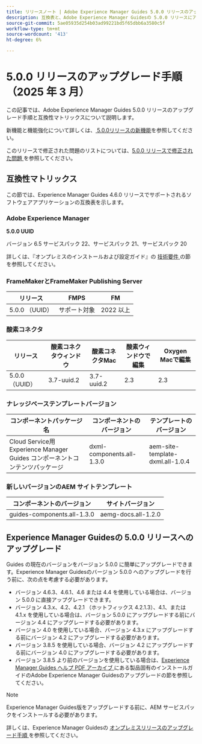 ```yaml
---
title: リリースノート | Adobe Experience Manager Guides 5.0.0 リリースのアップグレード手順
description: 互換表と、Adobe Experience Manager Guidesの 5.0.0 リリースにアップグレードする方法について説明します。
source-git-commit: 5ae05935d254b03ad99221bd5f65dbb6a3580c5f
workflow-type: tm+mt
source-wordcount: '413'
ht-degree: 6%

---
```


# 5.0.0 リリースのアップグレード手順（2025 年 3 月）

この記事では、Adobe Experience Manager Guides 5.0.0 リリースのアップグレード手順と互換性マトリックスについて説明します。

新機能と機能強化について詳しくは、[ 5.0.0リリースの新機能](../release-info/whats-new-5-0-0.md)を参照してください。

このリリースで修正された問題のリストについては、[5.0.0 リリースで修正された問題 ](../release-info/fixed-issues-5-0-0.md) を参照してください。

## 互換性マトリックス

この節では、Experience Manager Guides 4.6.0 リリースでサポートされるソフトウェアアプリケーションの互換表を示します。

### Adobe Experience Manager

**5.0.0 UUID**

バージョン 6.5 サービスパック 22、サービスパック 21、サービスパック 20

詳しくは、『オンプレミスのインストールおよび設定ガイド』の [ 技術要件 ](../install-guide/download-install-technical-requirements.md) の節を参照してください。

### FrameMakerとFrameMaker Publishing Server

| リリース | FMPS | FM |
| --- | --- | --- |
| 5.0.0 （UUID） | サポート対象 | 2022 以上 |

### 酸素コネクタ

| リリース | 酸素コネクタウィンドウ | 酸素コネクタMac | 酸素ウィンドウで編集 | Oxygen Macで編集 |
| --- | --- | --- |--- |--- |
| 5.0.0 （UUID） | 3.7-uuid.2 | 3.7-uuid.2 | 2.3 | 2.3 |

### ナレッジベーステンプレートバージョン

| コンポーネントパッケージ名 | コンポーネントのバージョン | テンプレートのバージョン |
|---|---|---|
| Cloud Service用Experience Manager Guides コンポーネントコンテンツパッケージ | dxml-components.all-1.3.0 | aem-site-template-dxml.all-1.0.4 |

### 新しいバージョンのAEM サイトテンプレート


| コンポーネントのバージョン | サイトバージョン |
|---|---|
| guides-components.all-1.3.0 | aemg-docs.all-1.2.0 |


## Experience Manager Guidesの 5.0.0 リリースへのアップグレード

Guides の現在のバージョンをバージョン 5.0.0 に簡単にアップグレードできます。Experience Manager Guidesのバージョン 5.0.0 へのアップグレードを行う前に、次の点を考慮する必要があります。

- バージョン 4.6.3、4.6.1、4.6 または 4.4 を使用している場合は、バージョン 5.0.0 に直接アップグレードできます。
- バージョン 4.3.x、4.2、4.2.1 （ホットフィックス 4.2.1.3）、4.1、または 4.1.x を使用している場合は、バージョン 5.0.0 にアップグレードする前にバージョン 4.4 にアップグレードする必要があります。
- バージョン 4.0 を使用している場合、バージョン 4.3.x にアップグレードする前にバージョン 4.2 にアップグレードする必要があります。
- バージョン 3.8.5 を使用している場合、バージョン 4.2 にアップグレードする前にバージョン 4.0 にアップグレードする必要があります。
- バージョン 3.8.5 より前のバージョンを使用している場合は、[Experience Manager Guides ヘルプ PDF アーカイブ ](https://helpx.adobe.com/jp/xml-documentation-for-experience-manager/archive.html) にある製品固有のインストールガイドのAdobe Experience Manager Guidesのアップグレードの節を参照してください。

>[!NOTE]
>
>Experience Manager Guides版をアップグレードする前に、AEM サービスパックをインストールする必要があります。

詳しくは、Experience Manager Guidesの [ オンプレミスリリースのアップグレード手順 ](../install-guide/upgrade-xml-documentation.md) を参照してください。